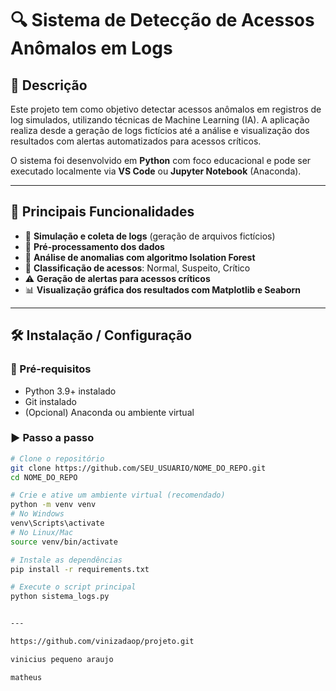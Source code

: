 # 🔍 Sistema de Detecção de Acessos Anômalos em Logs

## 📄 Descrição

Este projeto tem como objetivo detectar acessos anômalos em registros de log simulados, utilizando técnicas de Machine Learning (IA). A aplicação realiza desde a geração de logs fictícios até a análise e visualização dos resultados com alertas automatizados para acessos críticos.

O sistema foi desenvolvido em **Python** com foco educacional e pode ser executado localmente via **VS Code** ou **Jupyter Notebook** (Anaconda).

---

## 🚀 Principais Funcionalidades

- 📁 **Simulação e coleta de logs** (geração de arquivos fictícios)
- 🧹 **Pré-processamento dos dados**
- 🤖 **Análise de anomalias com algoritmo Isolation Forest**
- 🧠 **Classificação de acessos**: Normal, Suspeito, Crítico
- ⚠️ **Geração de alertas para acessos críticos**
- 📊 **Visualização gráfica dos resultados com Matplotlib e Seaborn**

---

## 🛠️ Instalação / Configuração

### 🔧 Pré-requisitos

- Python 3.9+ instalado
- Git instalado
- (Opcional) Anaconda ou ambiente virtual

### ▶️ Passo a passo

```bash
# Clone o repositório
git clone https://github.com/SEU_USUARIO/NOME_DO_REPO.git
cd NOME_DO_REPO

# Crie e ative um ambiente virtual (recomendado)
python -m venv venv
# No Windows
venv\Scripts\activate
# No Linux/Mac
source venv/bin/activate

# Instale as dependências
pip install -r requirements.txt

# Execute o script principal
python sistema_logs.py


---

https://github.com/vinizadaop/projeto.git

vinicius pequeno araujo

matheus

